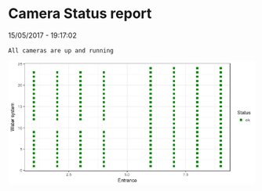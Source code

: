 Camera Status report
================
15/05/2017 - 19:17:02

    All cameras are up and running

![](camreport_files/figure-markdown_github/unnamed-chunk-2-1.png)
